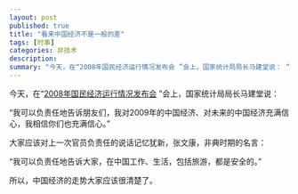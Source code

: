 ```yaml
---
layout: post
published: true
title: "看来中国经济不是一般的差"
tags: [时事]
categories: 非技术    
description: 
summary: "今天，在“2008年国民经济运行情况发布会 ”会上，国家统计局局长马建堂说： “我可以负责任地告诉朋友们，我对2009年的中国经济、对未来的中国经济充满信心，我相信你们也充满信心。” 大家应该对上一次官员负责任的说话记忆犹新，张文康，非典时"
---
```

今天，在“[2008年国民经济运行情况发布会][2008] ”会上，国家统计局局长马建堂说：  
  
“我可以负责任地告诉朋友们，我对2009年的中国经济、对未来的中国经济充满信心，我相信你们也充满信心。”  
  
大家应该对上一次官员负责任的说话记忆犹新，张文康，非典时期的名言：  
  
“我可以负责任地告诉大家，在中国工作、生活，包括旅游，都是安全的。”  
  
所以，中国经济的走势大家应该很清楚了。


[2008]: http://finance.sina.com.cn/roll/20090122/12085791678.shtml